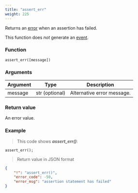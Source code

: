 ```yaml
---
title: "assert_err"
weight: 225
---
```


Returns an [error](../../data-types/error) when an assertion has failed.

This function does *not* generate an [event](../../overview/events).

### Function

`assert_err([message])`

### Arguments

Argument | Type | Description
-------- | ---- | -----------
message | str (optional) | Alternative error message.

### Return value

An error value.

### Example

> This code shows ***assert_err()***:

```thingsdb,json_response
assert_err();
```

> Return value in JSON format

```json
{
    "!": "assert_err()",
    "error_code": -50,
    "error_msg": "assertion statement has failed"
}
```
